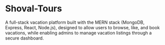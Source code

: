 # Shoval-Tours
A full-stack vacation platform built with the MERN stack (MongoDB, Express, React, Node.js), designed to allow users to browse, like, and book vacations, while enabling admins to manage vacation listings through a secure dashboard.
